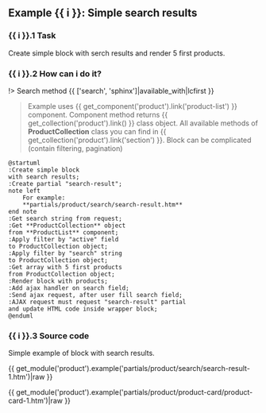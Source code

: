 ## Example {{ i }}: Simple search results

### {{ i }}.1 Task

Create simple block with serch results and render 5 first products.

### {{ i }}.2 How can i do it?

!> Search method {{ ['search', 'sphinx']|available_with|lcfirst }}

> Example uses {{ get_component('product').link('product-list') }} component.
Component method returns {{ get_collection('product').link() }} class object.
All available methods of **ProductCollection** class you can find in {{ get_collection('product').link('section') }}.
Block can be complicated (contain filtering, pagination)

```plantuml
@startuml
:Create simple block
with search results;
:Create partial "search-result";
note left
    For example:
    **partials/product/search/search-result.htm**
end note
:Get search string from request;
:Get **ProductCollection** object
from **ProductList** component;
:Apply filter by "active" field
to ProductCollection object;
:Apply filter by "search" string
to ProductCollection object;
:Get array with 5 first products
from ProductCollection object;
:Render block with products;
:Add ajax handler on search field;
:Send ajax request, after user fill search field;
:AJAX request must request "search-result" partial
and update HTML code inside wrapper block;
@enduml
```

### {{ i }}.3 Source code

Simple example of block with search results.

{{ get_module('product').example('partials/product/search/search-result-1.htm')|raw }}

{{ get_module('product').example('partials/product/product-card/product-card-1.htm')|raw }}